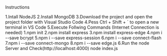 Instructions

1.Intall NodeJS
2.Install MongoDB
3.Download the project and open the project folder with Visual Studio Code
4.Pess Ctrl + Shift + ` to open a new terminal in VS Code
5.Execute Follwing Commands (Internet Connection is needed)
  1.npm init
  2.npm install express
  3.npm install express-edge
  4.npm i --save bcrypt
  5.npm i --save express-session
  6.npm i --save connect-flash
  7.npm i --save connect-mongo
  8.npm i --save edge.js
6.Run the node Server and Check(http://localhost:4000)
  node index.js
